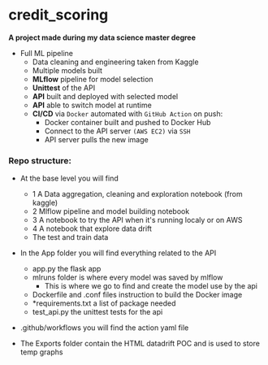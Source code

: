 # credit_scoring
**A project made during my data science master degree**

- Full ML pipeline
    - Data cleaning and engineering taken from Kaggle
    - Multiple models built
    - **MLflow** pipeline for model selection
    - **Unittest** of the API
    - **API** built and deployed with selected model
    - **API** able to switch model at runtime
    - **CI/CD** via `Docker` automated with `GitHub Action` on push:
        - Docker container built and pushed to Docker Hub
        - Connect to the API server `(AWS EC2)` via `SSH`
        - API server pulls the new image



### Repo structure:
- At the base level you will find
    - 1 A Data aggregation, cleaning and exploration notebook (from kaggle)
    - 2 Mlflow pipeline and model building notebook
    - 3 A notebook to try the API when it's running localy or on AWS 
    - 4 A notebook that explore data drift
    - The test and train data

- In the App folder you will find everything related to the API
    - app.py the flask app 
    - mlruns folder is where every model was saved by mlflow
        - This is where we go to find and create the model use by the api
    - Dockerfile and .conf files instruction to build the Docker image
    - *requirements.txt a list of package needed 
    - test_api.py the unittest tests for the api

- .github/workflows you will find the action yaml file

- The Exports folder contain the HTML datadrift POC and is used to store temp graphs

